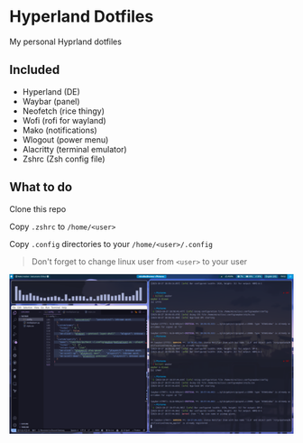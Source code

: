 # Hyperland Dotfiles

My personal Hyprland dotfiles

## Included

- Hyperland (DE)
- Waybar (panel)
- Neofetch (rice thingy)
- Wofi (rofi for wayland)
- Mako (notifications)
- Wlogout (power menu)
- Alacritty (terminal emulator)
- Zshrc (Zsh config file)

## What to do

Clone this repo

Copy `.zshrc` to `/home/<user>`

Copy `.config` directories to your `/home/<user>/.config`

> Don't forget to change linux user from `<user>` to your user

<img src="/preview.png" alt="preview">
